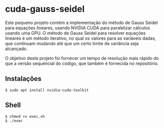 # cuda-gauss-seidel

Este pequeno projeto contém a implementação do método de Gauss Seidel para equações lineares, usando NVIDIA CUDA para paralelizar cálculos usando uma GPU. O método de Gauss Seidel para resolver equações lineares é um método iterativo, no qual os valores para as variáveis dadas, que continuam mudando até que um certo limite de variância seja alcançado.

O objetivo deste projeto foi fornecer um tempo de resolução mais rápido do que a versão sequencial do código, que também é fornecida no repositório.

## Instalações

    $ sudo apt install nvidia-cuda-toolkit

## Shell

    $ chmod +x exec.sh
    $ ./exec